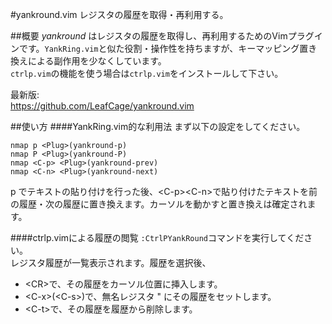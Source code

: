 #yankround.vim
レジスタの履歴を取得・再利用する。

##概要
*yankround* はレジスタの履歴を取得し、再利用するためのVimプラグインです。`YankRing.vim`と似た役割・操作性を持ちますが、キーマッピング置き換えによる副作用を少なくしています。  
`ctrlp.vim`の機能を使う場合は`ctrlp.vim`をインストールして下さい。  

最新版:  
https://github.com/LeafCage/yankround.vim  


##使い方
####YankRing.vim的な利用法
まず以下の設定をしてください。  

```vim
nmap p <Plug>(yankround-p)
nmap P <Plug>(yankround-P)
nmap <C-p> <Plug>(yankround-prev)
nmap <C-n> <Plug>(yankround-next)
```

p でテキストの貼り付けを行った後、&lt;C-p&gt;&lt;C-n&gt;で貼り付けたテキストを前の履歴・次の履歴に置き換えます。カーソルを動かすと置き換えは確定されます。  

####ctrlp.vimによる履歴の閲覧
`:CtrlPYankRound`コマンドを実行してください。  
レジスタ履歴が一覧表示されます。履歴を選択後、  
 - &lt;CR&gt;で、その履歴をカーソル位置に挿入します。
 - &lt;C-x&gt;(&lt;C-s&gt;)で、無名レジスタ " にその履歴をセットします。
 - &lt;C-t&gt;で、その履歴を履歴から削除します。
